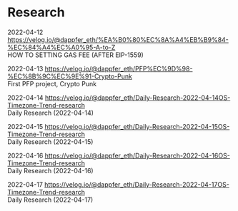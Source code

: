 # Research

2022-04-12
https://velog.io/@dappfer_eth/%EA%B0%80%EC%8A%A4%EB%B9%84-%EC%84%A4%EC%A0%95-A-to-Z
</br> HOW TO SETTING GAS FEE (AFTER EIP-1559)

2022-04-13
https://velog.io/@dappfer_eth/PFP%EC%9D%98-%EC%8B%9C%EC%9E%91-Crypto-Punk 
</br> First PFP project, Crypto Punk

2022-04-14
https://velog.io/@dappfer_eth/Daily-Research-2022-04-14OS-Timezone-Trend-research
</br> Daily Research (2022-04-14)

2022-04-15
https://velog.io/@dappfer_eth/Daily-Research-2022-04-15OS-Timezone-Trend-research
</br> Daily Research (2022-04-15)

2022-04-16
https://velog.io/@dappfer_eth/Daily-Research-2022-04-16OS-Timezone-Trend-research
</br> Daily Research (2022-04-16)

2022-04-17
https://velog.io/@dappfer_eth/Daily-Research-2022-04-17OS-Timezone-Trend-research
</br> Daily Research (2022-04-17)
